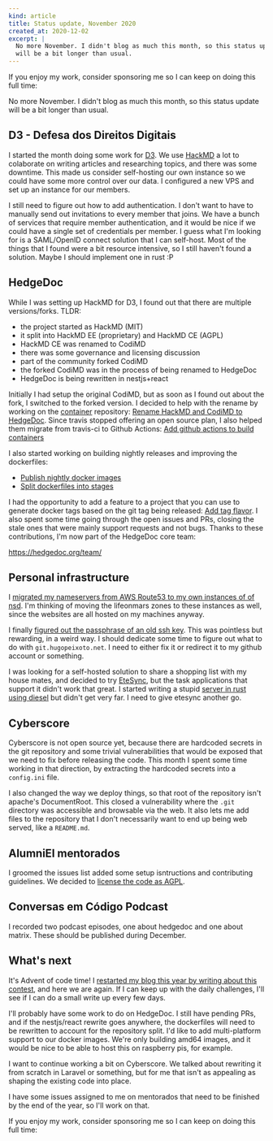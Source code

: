 ```yaml
---
kind: article
title: Status update, November 2020
created_at: 2020-12-02
excerpt: |
  No more November. I didn't blog as much this month, so this status update
  will be a bit longer than usual.
---
```


<aside markdown="1">
  If you enjoy my work, consider sponsoring me so I can keep on doing this full
  time: <https://github.com/sponsors/hugopeixoto>
</aside>

No more November. I didn't blog as much this month, so this status update will
be a bit longer than usual.


## D3 - Defesa dos Direitos Digitais

I started the month doing some work for [D3][D3]. We use [HackMD][hackmd] a lot
to colaborate on writing articles and researching topics, and there was some
downtime. This made us consider self-hosting our own instance so we could have
some more control over our data. I configured a new VPS and set up an instance
for our members.

I still need to figure out how to add authentication. I don't want to have to
manually send out invitations to every member that joins. We have a bunch of
services that require member authentication, and it would be nice if we could
have a single set of credentials per member. I guess what I'm looking for is a
SAML/OpenID connect solution that I can self-host. Most of the things that I
found were a bit resource intensive, so I still haven't found a solution. Maybe
I should implement one in rust :P


## HedgeDoc

While I was setting up HackMD for D3, I found out that there are multiple
versions/forks. TLDR:

- the project started as HackMD (MIT)
- it split into HackMD EE (proprietary) and HackMD CE (AGPL)
- HackMD CE was renamed to CodiMD
- there was some governance and licensing discussion
- part of the community forked CodiMD
- the forked CodiMD was in the process of being renamed to HedgeDoc
- HedgeDoc is being rewritten in nestjs+react

Initially I had setup the original CodiMD, but as soon as I found out about the
fork, I switched to the forked version. I decided to help with the rename by
working on the [container][hedgedoc-container] repository: [Rename HackMD and
CodiMD to HedgeDoc](https://github.com/hedgedoc/container/pull/119). Since
travis stopped offering an open source plan, I also helped them migrate from
travis-ci to Github Actions: [Add github actions to build
containers](https://github.com/hedgedoc/container/pull/123)

I also started working on building nightly releases and improving the dockerfiles:

- [Publish nightly docker images](https://github.com/hedgedoc/container/pull/127)
- [Split dockerfiles into stages](https://github.com/hedgedoc/container/pull/126)

I had the opportunity to add a feature to a project that you can use to
generate docker tags based on the git tag being released: [Add tag
flavor](https://github.com/crazy-max/ghaction-docker-meta/pull/15). I also
spent some time going through the open issues and PRs, closing the stale ones
that were mainly support requests and not bugs. Thanks to these contributions,
I'm now part of the HedgeDoc core team:

<https://hedgedoc.org/team/>


## Personal infrastructure

I [migrated my nameservers from AWS Route53 to my own instances of of
nsd][self-hosting-nameservers]. I'm thinking of moving the lifeonmars zones to
these instances as well, since the websites are all hosted on my machines
anyway.

I finally [figured out the passphrase of an old ssh key][ssh-bruteforce]. This
was pointless but rewarding, in a weird way. I should dedicate some time to
figure out what to do with `git.hugopeixoto.net`. I need to either fix it or
redirect it to my github account or something.

I was looking for a self-hosted solution to share a shopping list with my house
mates, and decided to try [EteSync](https://etesync.com/), but the task
applications that support it didn't work that great. I started writing a stupid
[server in rust using diesel](https://github.com/hugopeixoto/lists-server) but
didn't get very far. I need to give etesync another go.


## Cyberscore

Cyberscore is not open source yet, because there are hardcoded secrets in the
git repository and some trivial vulnerabilities that would be exposed that we
need to fix before releasing the code. This month I spent some time working in
that direction, by extracting the hardcoded secrets into a `config.ini` file.

I also changed the way we deploy things, so that root of the repository isn't
apache's DocumentRoot. This closed a vulnerability where the `.git` directory
was accessible and browsable via the web. It also lets me add files to the
repository that I don't necessarily want to end up being web served, like a
`README.md`.


## AlumniEI mentorados

I groomed the issues list added some setup isntructions and contributing
guidelines. We decided to [license the code as AGPL][mentorados-agpl].

## Conversas em Código Podcast

I recorded two podcast episodes, one about hedgedoc and one about matrix. These
should be published during December.

## What's next

It's Advent of code time! I [restarted my blog this year by writing about this
contest][aoc2019], and here we are again. If I can keep up with the daily
challenges, I'll see if I can do a small write up every few days.

I'll probably have some work to do on HedgeDoc. I still have pending PRs, and
if the nestjs/react rewrite goes anywhere, the dockerfiles will need to be
rewritten to account for the repository split. I'd like to add multi-platform
support to our docker images. We're only building amd64 images, and it would be
nice to be able to host this on raspberry pis, for example.

I want to continue working a bit on Cyberscore. We talked about rewriting it
from scratch in Laravel or something, but for me that isn't as appealing as
shaping the existing code into place.

I have some issues assigned to me on mentorados that need to be finished by the
end of the year, so I'll work on that.

<aside markdown="1">
  If you enjoy my work, consider sponsoring me so I can keep on doing this full
  time: <https://github.com/sponsors/hugopeixoto>
</aside>

[D3]: https://direitosdigitais.pt
[hackmd]: https://hackmd.io
[hedgedoc-container]: https://github.com/hedgedoc/container
[mentorados-agpl]: https://github.com/alumniei/mentorados/pull/20
[aoc2019]: /articles/advent-of-code-2019.html
[self-hosting-nameservers]: /articles/self-hosting-nameservers.html
[ssh-bruteforce]: /articles/brute-forcing-my-own-passphrase.html
